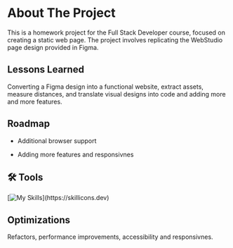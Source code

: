 # About The Project

This is a homework project for the Full Stack Developer course, focused on creating a static web page. The project involves replicating the WebStudio page design provided in Figma.

## Lessons Learned

Converting a Figma design into a functional website, extract assets, measure distances, and translate visual designs into code and adding more and more features.


## Roadmap

- Additional browser support

- Adding more features and responsivnes


## 🛠 Tools 
[![My Skills](https://skillicons.dev/icons?i=js,html,css,)](https://skillicons.dev)


## Optimizations

Refactors, performance improvements, accessibility and responsivnes.
